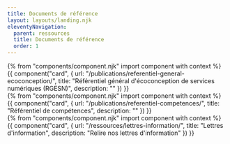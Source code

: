 ```yaml
---
title: Documents de référence
layout: layouts/landing.njk
eleventyNavigation:
  parent: ressources
  title: Documents de référence
  order: 1
---
```


<div class="fr-grid-row fr-grid-row--gutters fr-mb-6v">
	<div class="fr-col-12 fr-col-md-4">
		{% from "components/component.njk" import component with context %}
		{{ component("card", {
			url: "/publications/referentiel-general-ecoconception/",
			title: "Référentiel général d'écoconception de services numériques (RGESN)",
			description: ""
		}) }}
	</div>
	<div class="fr-col-12 fr-col-md-4">
		{% from "components/component.njk" import component with context %}
		{{ component("card", {
			url: "/publications/referentiel-competences/",
			title: "Référentiel de compétences",
			description: ""
		}) }}
	</div>
	<div class="fr-col-12 fr-col-md-4">
		{% from "components/component.njk" import component with context %}
		{{ component("card", {
			url: "/ressources/lettres-information/",
			title: "Lettres d'information",
			description: "Relire nos lettres d'information"
		}) }}
	</div>
</div>
